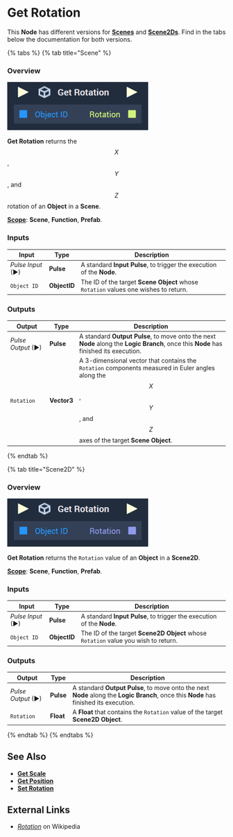 # Get Rotation

This **Node** has different versions for [**Scenes**](../../../objects-and-types/project-objects/scene.md) and [**Scene2Ds**](../../../objects-and-types/project-objects/scene2d.md). Find in the tabs below the documentation for both versions.

{% tabs %}
{% tab title="Scene" %}
### Overview

![The Get Rotation Node.](../../../.gitbook/assets/getrotationupdatedimage.png)

**Get Rotation** returns the $$X$$, $$Y$$, and $$Z$$ rotation of an **Object** in a **Scene**.

[**Scope**](../../overview.md#scopes): **Scene**, **Function**, **Prefab**.

### Inputs

| Input             | Type         | Description                                                                         |
| ----------------- | ------------ | ----------------------------------------------------------------------------------- |
| _Pulse Input_ (►) | **Pulse**    | A standard **Input Pulse**, to trigger the execution of the **Node**.               |
| `Object ID`       | **ObjectID** | The ID of the target **Scene Object** whose `Rotation` values one wishes to return. |

### Outputs

| Output             | Type        | Description                                                                                                                                                    |
| ------------------ | ----------- | -------------------------------------------------------------------------------------------------------------------------------------------------------------- |
| _Pulse Output_ (►) | **Pulse**   | A standard **Output Pulse**, to move onto the next **Node** along the **Logic Branch**, once this **Node** has finished its execution.                         |
| `Rotation`         | **Vector3** | A 3-dimensional vector that contains the `Rotation` components measured in Euler angles along the $$X$$, $$Y$$, and $$Z$$ axes of the target **Scene Object**. |
{% endtab %}

{% tab title="Scene2D" %}
### Overview

![The Get Rotation Node.](../../../.gitbook/assets/getrotationnode2d.png)

**Get Rotation** returns the `Rotation` value of an **Object** in a **Scene2D**.

[**Scope**](../../overview.md#scopes): **Scene**, **Function**, **Prefab**.

### Inputs

| Input             | Type         | Description                                                                        |
| ----------------- | ------------ | ---------------------------------------------------------------------------------- |
| _Pulse Input_ (►) | **Pulse**    | A standard **Input Pulse**, to trigger the execution of the **Node**.              |
| `Object ID`       | **ObjectID** | The ID of the target **Scene2D Object** whose `Rotation` value you wish to return. |

### Outputs

| Output             | Type      | Description                                                                                                                            |
| ------------------ | --------- | -------------------------------------------------------------------------------------------------------------------------------------- |
| _Pulse Output_ (►) | **Pulse** | A standard **Output Pulse**, to move onto the next **Node** along the **Logic Branch**, once this **Node** has finished its execution. |
| `Rotation`         | **Float** | A **Float** that contains the `Rotation` value of the target **Scene2D Object**.                                                       |
{% endtab %}
{% endtabs %}

## See Also

* [**Get Scale**](get-scale.md)
* [**Get Position**](get-position.md)
* [**Set Rotation**](set-rotation.md)

## External Links

* [_Rotation_](https://en.wikipedia.org/wiki/Euler\_angles) on Wikipedia
